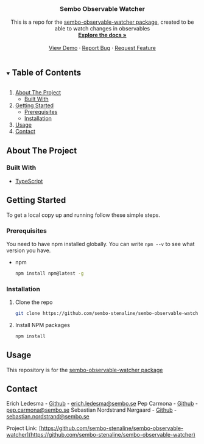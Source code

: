 <!-- PROJECT -->
<br />
<p align="center">

  <h3 align="center">Sembo Observable Watcher</h3>

  <p align="center">
    This is a repo for the <a href="https://github.com/sembo-stenaline/sembo-observable-watcher/packages/917070">sembo-observable-watcher package</a>, created to be able to watch changes in observables
    <br />
    <a href="https://github.com/sembo-stenaline/sembo-observable-watcher"><strong>Explore the docs »</strong></a>
    <br />
    <br />
    <a href="https://github.com/sembo-stenaline/sembo-observable-watcher">View Demo</a>
    ·
    <a href="https://github.com/sembo-stenaline/sembo-observable-watcher/issues">Report Bug</a>
    ·
    <a href="https://github.com/sembo-stenaline/sembo-observable-watcher/issues">Request Feature</a>
  </p>
</p>



<!-- TABLE OF CONTENTS -->
<details open="open">
  <summary><h2 style="display: inline-block">Table of Contents</h2></summary>
  <ol>
    <li>
      <a href="#about-the-project">About The Project</a>
      <ul>
        <li><a href="#built-with">Built With</a></li>
      </ul>
    </li>
    <li>
      <a href="#getting-started">Getting Started</a>
      <ul>
        <li><a href="#prerequisites">Prerequisites</a></li>
        <li><a href="#installation">Installation</a></li>
      </ul>
    </li>
    <li><a href="#usage">Usage</a></li>
    <li><a href="#contact">Contact</a></li>
  </ol>
</details>



<!-- ABOUT THE PROJECT -->
## About The Project

### Built With

* [TypeScript](https://www.typescriptlang.org/)



<!-- GETTING STARTED -->
## Getting Started

To get a local copy up and running follow these simple steps.

### Prerequisites

You need to have npm installed globally. You can write `npm --v` to see what version you have.
* npm
  ```sh
  npm install npm@latest -g
  ```

### Installation

1. Clone the repo
   ```sh
   git clone https://github.com/sembo-stenaline/sembo-observable-watcher.git
   ```
2. Install NPM packages
   ```sh
   npm install
   ```



<!-- USAGE EXAMPLES -->
## Usage

This repository is for the [sembo-observable-watcher package](https://github.com/sembo-stenaline/sembo-observable-watcher/packages/917070)



<!-- CONTACT -->
## Contact

Erich Ledesma - [Github](https://github.com/erich-sembo) - erich.ledesma@sembo.se
Pep Carmona  - [Github](https://github.com/pep-carmona) - pep.carmona@sembo.se
Sebastian Nordstrand Nørgaard - [Github](https://github.com/sebastianNordstrandSembo) - sebastian.nordstrand@sembo.se

Project Link: [https://github.com/sembo-stenaline/sembo-observable-watcher](https://github.com/sembo-stenaline/sembo-observable-watcher)

